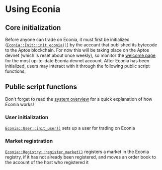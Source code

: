 # Using Econia

## Core initialization

Before anyone can trade on Econia, it must first be initialized ([`Econia::Init::init_econia()`](../../src/move/econia/build/Econia/docs/Init.md#0xc0deb00c_Init_init_econia)) by the account that published its bytecode to the Aptos blockchain.
For now this will be taking place on the Aptos devnet (which is reset about once weekly), so monitor the [welcome page](welcome.md#Devnet-account) for the most up-to-date Econia devnet account.
After Econia has been initialized, users may interact with it through the following public script functions:

## Public script functions

Don't forget to read the [system overview](econia.dev/design-overview) for a quick explanation of how Econia works!

### User initialization

[`Econia::User::init_user()`](../../src/move/econia/build/Econia/docs/Init.md#0xc0deb00c_User_init_user) sets up a user for trading on Econia

### Market registration

[`Econia::Registry::register_market()`](../../src/move/econia/build/Econia/docs/Init.md#0xc0deb00c_Registry_register_market) registers a market in the Econia registry, if it has not already been registered, and moves an order book to the account of the host who registered it